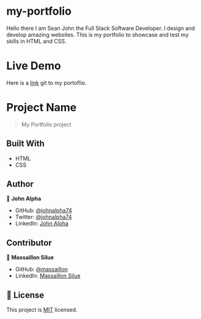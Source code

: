 # my-portfolio

Hello there I am Sean John the Full Stack Software Developer. I design and develop amazing websites. This is my portfolio to showcase and test my skills in HTML and CSS. 

# Live Demo
Here is a [link]( https://johnalpha74.github.io/my-portfolio/) git to my portoflio. 

# Project Name

> My Portfolio project

## Built With

- HTML
- CSS

## Author

👤 **John Alpha**

- GitHub: [@johnalpha74](https://github.com/johnalpha74)
- Twitter: [@johnalpha74](https://twitter.com/johnalpha74)
- LinkedIn: [John Alpha](https://linkedin.com/in/johnalpha74)

## Contributor

👤 **Massaillon Silue**

- GitHub: [@massaillon](https://github.com/massaillon)
- LinkedIn: [Massaillon Silue](https://linkedin.com/in/massaillonsilue)

## 📝 License

This project is [MIT](./MIT.md) licensed.
